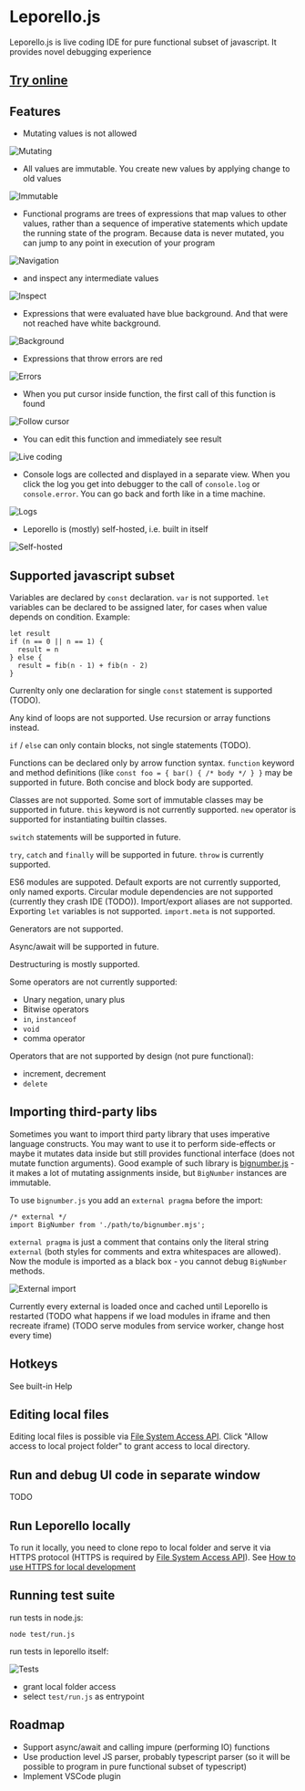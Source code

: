 # Leporello.js

Leporello.js is live coding IDE for pure functional subset of javascript. It provides novel debugging experience

## **[Try online](https://leporello-js.github.io/leporello-js/)**

## Features

- Mutating values is not allowed

![Mutating](docs/images/mutation.png)

- All values are immutable. You create new values by applying change to old values

![Immutable](docs/images/immutable.png)

- Functional programs are trees of expressions that map values to other values,
  rather than a sequence of imperative statements which update the running
  state of the program. Because data is never mutated, you can jump to any
  point in execution of your program 

![Navigation](docs/images/nav.gif)

- and inspect any intermediate values

![Inspect](docs/images/inspect.gif)

- Expressions that were evaluated have blue background. And that were not reached
have white background.

![Background](docs/images/background.png)

- Expressions that throw errors are red

![Errors](docs/images/error.png)

- When you put cursor inside function, the first call of this function is found

![Follow cursor](docs/images/follow_cursor.gif)

- You can edit this function and immediately see result

![Live coding](docs/images/edit.gif)

- Console logs are collected and displayed in a separate view. When you click
  the log you get into debugger to the call of `console.log` or
  `console.error`.  You can go back and forth like in a time machine.

![Logs](docs/images/logs.gif)

- Leporello is (mostly) self-hosted, i.e. built in itself

![Self-hosted](docs/images/self-hosted.png)


## Supported javascript subset

Variables are declared by `const` declaration. `var` is not supported. `let` variables can be declared to be assigned later, for cases when value depends on condition. Example:
```
let result
if (n == 0 || n == 1) {
  result = n
} else {
  result = fib(n - 1) + fib(n - 2)
}
```

Currenlty only one declaration for single `const` statement is supported (TODO).

Any kind of loops are not supported. Use recursion or array functions instead.

`if` / `else` can only contain blocks, not single statements (TODO).

Functions can be declared only by arrow function syntax. `function` keyword and method definitions (like `const foo = { bar() { /* body */ } }` may be supported in future. Both concise and block body are supported.

Classes are not supported. Some sort of immutable classes may be supported in future. `this` keyword is not currently supported. `new` operator is supported for instantiating builtin classes.

`switch` statements will be supported in future.

`try`, `catch` and `finally` will be supported in future. `throw` is currently supported.

ES6 modules are suppoted. Default exports are not currently supported, only named exports. Circular module dependencies are not supported (currently they crash IDE (TODO)). Import/export aliases are not supported. Exporting `let` variables is not supported. `import.meta` is not supported.

Generators are not supported.

Async/await will be supported in future.

Destructuring is mostly supported.

Some operators are not currently supported:
  - Unary negation, unary plus
  - Bitwise operators
  - `in`, `instanceof`
  - `void`
  - comma operator

Operators that are not supported by design (not pure functional):
  - increment, decrement
  - `delete`

## Importing third-party libs

Sometimes you want to import third party library that uses imperative language constructs. You may want to use it to perform side-effects or maybe it mutates data inside but still provides functional interface (does not mutate function arguments). Good example of such library is [bignumber.js](https://github.com/MikeMcl/bignumber.js/) - it makes a lot of mutating assignments inside, but `BigNumber` instances are immutable.

To use `bignumber.js` you add an `external pragma` before the import:

```
/* external */
import BigNumber from './path/to/bignumber.mjs';
```

`external pragma` is just a comment that contains only the literal string `external` (both styles for comments and extra whitespaces are allowed). Now the module is imported as a black box - you cannot debug `BigNumber` methods.

![External import](docs/images/external_import.png)

Currently every external is loaded once and cached until Leporello is restarted 
(TODO what happens if we load modules in iframe and then recreate iframe)
(TODO serve modules from service worker, change host every time)

## Hotkeys

See built-in Help

## Editing local files

Editing local files is possible via [File System Access API](https://developer.mozilla.org/en-US/docs/Web/API/File_System_Access_API). Click "Allow access to local project folder" to grant access to local directory.

## Run and debug UI code in separate window

TODO


## Run Leporello locally
To run it locally, you need to clone repo to local folder and serve it via HTTPS protocol (HTTPS is required by [File System Access API](https://developer.mozilla.org/en-US/docs/Web/API/File_System_Access_API)). See [How to use HTTPS for local development](https://web.dev/how-to-use-local-https/)

## Running test suite
run tests in node.js:

```
node test/run.js
```

run tests in leporello itself:

![Tests](docs/images/test.png)

- grant local folder access
- select `test/run.js` as entrypoint


## Roadmap

* Support async/await and calling impure (performing IO) functions
* Use production level JS parser, probably typescript parser (so it will be
  possible to program in pure functional subset of typescript)
* Implement VSCode plugin
